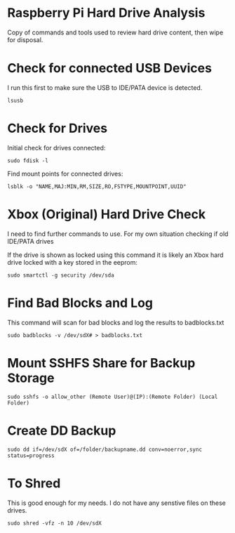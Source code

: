 # Raspberry Pi Hard Drive Analysis
Copy of commands and tools used to review hard drive content, then wipe for disposal.

# Check for connected USB Devices

I run this first to make sure the USB to IDE/PATA device is detected.

```lsusb```

# Check for Drives

Initial check for drives connected:

```sudo fdisk -l```

Find mount points for connected drives:

```lsblk -o "NAME,MAJ:MIN,RM,SIZE,RO,FSTYPE,MOUNTPOINT,UUID"```

# Xbox (Original) Hard Drive Check

I need to find further commands to use. For my own situation checking if old IDE/PATA drives

If the drive is shown as locked using this command it is likely an Xbox hard drive locked with a key stored in the eeprom:

```sudo smartctl -g security /dev/sda```

# Find Bad Blocks and Log

This command will scan for bad blocks and log the results to badblocks.txt

```sudo badblocks -v /dev/sdX# > badblocks.txt```

# Mount SSHFS Share for Backup Storage

```sudo sshfs -o allow_other (Remote User)@(IP):(Remote Folder) (Local Folder)```

# Create DD Backup

```sudo dd if=/dev/sdX of=/folder/backupname.dd conv=noerror,sync status=progress```

# To Shred

This is good enough for my needs. I do not have any senstive files on these drives.

```sudo shred -vfz -n 10 /dev/sdX```
